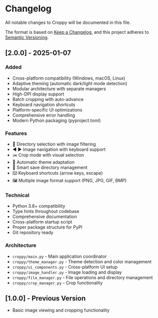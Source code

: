# Changelog

All notable changes to Croppy will be documented in this file.

The format is based on [Keep a Changelog](https://keepachangelog.com/en/1.0.0/),
and this project adheres to [Semantic Versioning](https://semver.org/spec/v2.0.0.html).

## [2.0.0] - 2025-01-07

### Added
- Cross-platform compatibility (Windows, macOS, Linux)
- Adaptive theming (automatic dark/light mode detection)
- Modular architecture with separate managers
- High-DPI display support
- Batch cropping with auto-advance
- Keyboard navigation shortcuts
- Platform-specific UI optimizations
- Comprehensive error handling
- Modern Python packaging (pyproject.toml)

### Features
- 📁 Directory selection with image filtering
- ◀ ▶ Image navigation with keyboard support
- ✂️ Crop mode with visual selection
- 🎨 Automatic theme adaptation
- 💾 Smart save directory management
- ⌨️ Keyboard shortcuts (arrow keys, escape)
- 🖼️ Multiple image format support (PNG, JPG, GIF, BMP)

### Technical
- Python 3.8+ compatibility
- Type hints throughout codebase
- Comprehensive documentation
- Cross-platform startup script
- Proper package structure for PyPI
- Git repository ready

### Architecture
- `croppy/main.py` - Main application coordinator
- `croppy/theme_manager.py` - Theme detection and color management
- `croppy/ui_components.py` - Cross-platform UI setup
- `croppy/image_handler.py` - Image loading and display
- `croppy/file_manager.py` - File operations and directory management
- `croppy/crop_manager.py` - Crop functionality

## [1.0.0] - Previous Version
- Basic image viewing and cropping functionality
